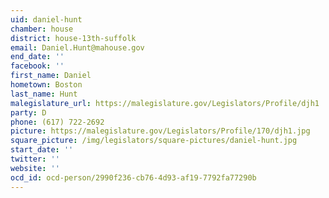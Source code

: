```yaml
---
uid: daniel-hunt
chamber: house
district: house-13th-suffolk
email: Daniel.Hunt@mahouse.gov
end_date: ''
facebook: ''
first_name: Daniel
hometown: Boston
last_name: Hunt
malegislature_url: https://malegislature.gov/Legislators/Profile/djh1
party: D
phone: (617) 722-2692
picture: https://malegislature.gov/Legislators/Profile/170/djh1.jpg
square_picture: /img/legislators/square-pictures/daniel-hunt.jpg
start_date: ''
twitter: ''
website: ''
ocd_id: ocd-person/2990f236-cb76-4d93-af19-7792fa77290b
---
```

